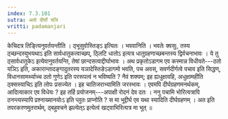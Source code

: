 ```yaml
---
index: 7.3.101
sutra: अतो दीर्घो यञि
vritti: padamanjari
---
```


 केचिदत्र तिङ्त्यिनुवर्तयन्तीति । ठ्भूसुवोस्तिङ्ऽ इत्यितः । भववानिति । भवतेः क्वसुः, तस्य ठ्च्छन्दस्युभयथाऽ इति सार्वधातुकत्वाच्छप्, ठ्लिटि धातोऽ इत्यत्र धातुग्रहणाच्छबन्तस्य द्विर्वचनाभावः । ये तु ठ्सार्वधातुकेऽ इत्येवानुवर्तयन्ति, तेषां छान्दसत्वाद्दीर्घाभावः । अथ प्रकृतोऽडागम एव कस्मान्न विधीयते---ठतो यञिऽ इति, अकारान्तादङ्गादुतरस्य यञादेस्तिङेऽडागमो भवति, पच अवस्, सवर्णदीर्गत्वे पचाव इति सिद्धण्, विधानसामर्थ्याच्च ठतो गुणेऽ इति पररूपत्वं न भविष्यति ? नैवं शक्यम्; इह ह्यधुक्षावहि, अधुक्षामहीति ठ्क्सस्याचिऽ इति लोपः प्रसज्येत । इह चातिजराभ्यामिति जरस्भावः । एवमपि दीर्घग्रहणमनर्थकम्, आदित्याकार एव विधेयः ? इह तर्हि प्रयोजनम्---अपाक्षी रोदनं देव दतः । ननु पचामि भोरित्यत्रापि ठनन्त्यस्यापि प्रश्नाख्यानयोःऽ इति प्लुतः प्राप्नोति ? स मा भूद्दीर्घ एव यथा स्यादिति दीर्घग्रहणम् । अत इति तपरकरणमुतरार्थम्, ठ्बहुवचने झल्येत्ऽ इत्येत्वं खट्वाभिरित्यत्र मा भूत् ॥